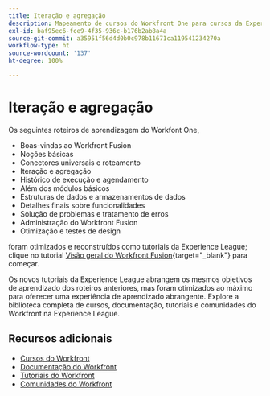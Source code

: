 ```yaml
---
title: Iteração e agregação
description: Mapeamento de cursos do Workfront One para cursos da Experience League
exl-id: baf95ec6-fce9-4f35-936c-b176b2ab8a4a
source-git-commit: a35951f56d4d0b0c978b11671ca119541234270a
workflow-type: ht
source-wordcount: '137'
ht-degree: 100%

---
```


# Iteração e agregação

Os seguintes roteiros de aprendizagem do Workfont One,

* Boas-vindas ao Workfront Fusion
* Noções básicas
* Conectores universais e roteamento
* Iteração e agregação
* Histórico de execução e agendamento
* Além dos módulos básicos
* Estruturas de dados e armazenamentos de dados
* Detalhes finais sobre funcionalidades
* Solução de problemas e tratamento de erros
* Administração do Workfront Fusion
* Otimização e testes de design

foram otimizados e reconstruídos como tutoriais da Experience League; clique no tutorial [Visão geral do Workfront Fusion](https://experienceleague.adobe.com/docs/workfront-learn/tutorials-workfront/fusion/welcome-to-workfront-fusion/workfront-fusion-overview.html?lang=pt-BR){target="_blank"} para começar.

Os novos tutoriais da Experience League abrangem os mesmos objetivos de aprendizado dos roteiros anteriores, mas foram otimizados ao máximo para oferecer uma experiência de aprendizado abrangente.  Explore a biblioteca completa de cursos, documentação, tutoriais e comunidades do Workfront na Experience League.

## Recursos adicionais

* [Cursos do Workfront](https://experienceleague.adobe.com/?lang=pt-BR&amp;Solution=Workfront#courses)
* [Documentação do Workfront](https://experienceleague.adobe.com/docs/workfront.html?lang=pt-BR)
* [Tutoriais do Workfront](https://experienceleague.adobe.com/docs/workfront-learn/tutorials-workfront/home.html?lang=pt-BR)
* [Comunidades do Workfront](https://experienceleaguecommunities.adobe.com/t5/workfront/ct-p/workfront)
